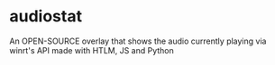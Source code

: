# audiostat
An OPEN-SOURCE overlay that shows the audio currently playing via winrt's API made with HTLM, JS and Python
